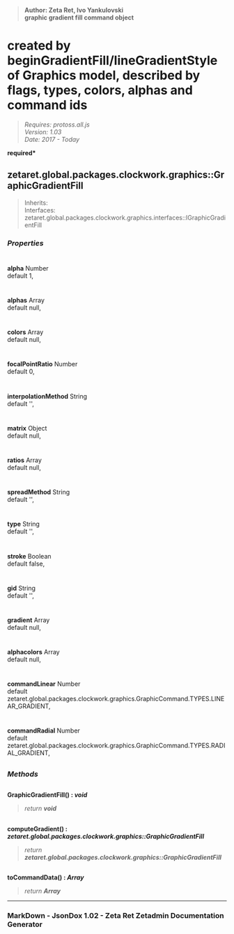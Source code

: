 > __Author: Zeta Ret, Ivo Yankulovski__  
> __graphic gradient fill command object__  
# created by beginGradientFill/lineGradientStyle of Graphics model, described by flags, types, colors, alphas and command ids  
> *Requires: protoss.all.js*  
> *Version: 1.03*  
> *Date: 2017 - Today*  

__required*__

## zetaret.global.packages.clockwork.graphics::GraphicGradientFill  
> Inherits:   
> Interfaces: zetaret.global.packages.clockwork.graphics.interfaces::IGraphicGradientFill  

### *Properties*  

#  
__alpha__ Number  
default 1,   

#  
__alphas__ Array  
default null,   

#  
__colors__ Array  
default null,   

#  
__focalPointRatio__ Number  
default 0,   

#  
__interpolationMethod__ String  
default '',   

#  
__matrix__ Object  
default null,   

#  
__ratios__ Array  
default null,   

#  
__spreadMethod__ String  
default '',   

#  
__type__ String  
default '',   

#  
__stroke__ Boolean  
default false,   

#  
__gid__ String  
default '',   

#  
__gradient__ Array  
default null,   

#  
__alphacolors__ Array  
default null,   

#  
__commandLinear__ Number  
default zetaret.global.packages.clockwork.graphics.GraphicCommand.TYPES.LINEAR_GRADIENT,   

#  
__commandRadial__ Number  
default zetaret.global.packages.clockwork.graphics.GraphicCommand.TYPES.RADIAL_GRADIENT,   


##  
### *Methods*  

##  
__GraphicGradientFill() : *void*__  
  
> *return __void__*  

##  
__computeGradient() : *zetaret.global.packages.clockwork.graphics::GraphicGradientFill*__  
  
> *return __zetaret.global.packages.clockwork.graphics::GraphicGradientFill__*  

##  
__toCommandData() : *Array*__  
  
> *return __Array__*  

---  
### MarkDown - JsonDox 1.02 - Zeta Ret Zetadmin Documentation Generator
